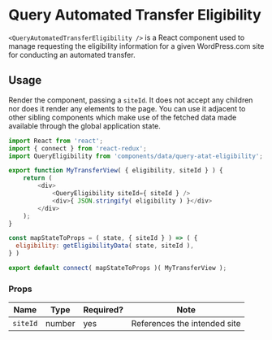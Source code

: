 # Query Automated Transfer Eligibility

`<QueryAutomatedTransferEligibility />` is a React component used to manage requesting the eligibility information for a given WordPress.com site for conducting an automated transfer.

## Usage

Render the component, passing a `siteId`. It does not accept any children nor does it render any elements to the page.
You can use it adjacent to other sibling components which make use of the fetched data made available through the global application state.

```js
import React from 'react';
import { connect } from 'react-redux';
import QueryEligibility from 'components/data/query-atat-eligibility';

export function MyTransferView( { eligibility, siteId } ) {
    return (
        <div>
            <QueryEligibility siteId={ siteId } />
            <div>{ JSON.stringify( eligibility ) }</div>
        </div>
    );
}

const mapStateToProps = ( state, { siteId } ) => ( {
  eligibility: getEligibilityData( state, siteId ),
} )

export default connect( mapStateToProps )( MyTransferView );
```

### Props

| Name     | Type   | Required? | Note                         |
| -------- | ------ | --------- | ---------------------------- |
| `siteId` | number | yes       | References the intended site |
